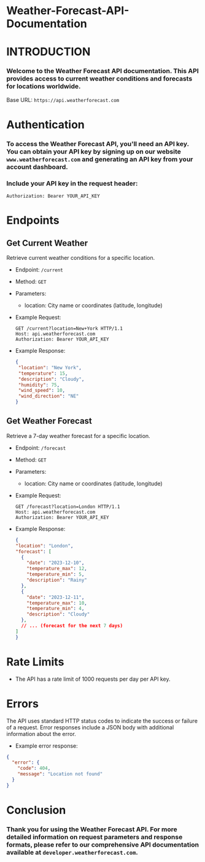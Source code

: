 # Weather-Forecast-API-Documentation
# INTRODUCTION

### Welcome to the Weather Forecast API documentation. This API provides access to current weather conditions and forecasts for locations worldwide.

Base URL: `https://api.weatherforecast.com`

# Authentication

### To access the Weather Forecast API, you'll need an API key. You can obtain your API key by signing up on our website `www.weatherforecast.com` and generating an API key from your account dashboard.

### Include your API key in the request header:

```
Authorization: Bearer YOUR_API_KEY
```

# Endpoints
## Get Current Weather

Retrieve current weather conditions for a specific location.
- Endpoint: `/current`
- Method: `GET`
- Parameters:
  - location: City name or coordinates (latitude, longitude)

- Example Request:
  ```
  GET /current?location=New+York HTTP/1.1
  Host: api.weatherforecast.com
  Authorization: Bearer YOUR_API_KEY
  ```
- Example Response:
  ``` json
  {
   "location": "New York",
   "temperature": 15,
   "description": "Cloudy",
   "humidity": 75,
   "wind_speed": 10,
   "wind_direction": "NE"
  }
  ```
## Get Weather Forecast

Retrieve a 7-day weather forecast for a specific location.
- Endpoint: `/forecast`
- Method: `GET`
- Parameters:
  - location: City name or coordinates (latitude, longitude)

- Example Request:
  ```
  GET /forecast?location=London HTTP/1.1
  Host: api.weatherforecast.com
  Authorization: Bearer YOUR_API_KEY
  ```
- Example Response:
  ``` json
  {
  "location": "London",
  "forecast": [
    {
      "date": "2023-12-10",
      "temperature_max": 12,
      "temperature_min": 5,
      "description": "Rainy"
    },
    {
      "date": "2023-12-11",
      "temperature_max": 10,
      "temperature_min": 4,
      "description": "Cloudy"
    },
    // ... (forecast for the next 7 days)
  ]
  }
  ```
# Rate Limits
- The API has a rate limit of 1000 requests per day per API key.
# Errors
The API uses standard HTTP status codes to indicate the success or failure of a request. Error responses include a JSON body with additional information about the error.

- Example error response:
``` json
{
  "error": {
    "code": 404,
    "message": "Location not found"
  }
}

```
# Conclusion
### Thank you for using the Weather Forecast API. For more detailed information on request parameters and response formats, please refer to our comprehensive API documentation available at `developer.weatherforecast.com`.
